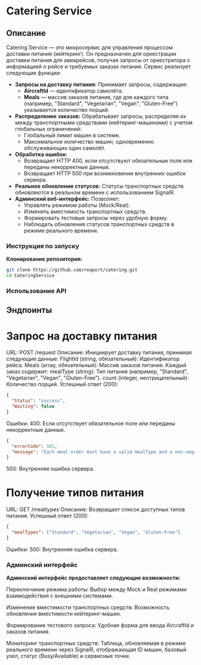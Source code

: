 # Catering Service

## Описание

Catering Service — это микросервис для управления процессом доставки питания (кейтеринг). Он предназначен для оркестрации доставки питания для авиарейсов, получая запросы от оркестратора с информацией о рейсе и требуемых заказах питания. Сервис реализует следующие функции:

- **Запросы на доставку питания:** Принимает запросы, содержащие:
  - **AircraftId** — идентификатор самолёта.
  - **Meals** — массив заказов питания, где для каждого типа (например, "Standard", "Vegetarian", "Vegan", "Gluten-Free") указывается количество порций.
- **Распределение заказов:** Обрабатывает запросы, распределяя их между транспортными средствами (кейтеринг-машинами) с учетом глобальных ограничений:
  - Глобальный лимит машин в системе.
  - Максимальное количество машин, одновременно обслуживающих один самолёт.
- **Обработка ошибок:**
  - Возвращает HTTP 400, если отсутствуют обязательные поля или переданы некорректные данные.
  - Возвращает HTTP 500 при возникновении внутренних ошибок сервера.
- **Реальное обновление статусов:** Статусы транспортных средств обновляются в реальном времени с использованием SignalR.
- **Админский веб-интерфейс:** Позволяет:
  - Управлять режимом работы (Mock/Real).
  - Изменять вместимость транспортных средств.
  - Формировать тестовые запросы через удобную форму.
  - Наблюдать обновления статусов транспортных средств в режиме реального времени.

### Инструкция по запуску

**Клонирование репозитория:**

   ```bash
   git clone https://github.com/reaport/catering.git
   cd CateringService

```

### Использование API
## Эндпоинты
# Запрос на доставку питания
URL: POST /request
Описание: Инициирует доставку питания, принимая следующие данные:
FlightId (string, обязательный): Идентификатор рейса.
Meals (array, обязательный): Массив заказов питания. Каждый заказ содержит:
mealType (string): Тип питания (например, "Standard", "Vegetarian", "Vegan", "Gluten-Free").
count (integer, неотрицательный): Количество порций.
Успешный ответ (200):
```json
{
  "Status": "success",
  "Waiting": false
}
```

Ошибки:
400: Если отсутствует обязательное поле или переданы некорректные данные.
```json
{
  "errorCode": 101,
  "message": "Each meal order must have a valid mealType and a non-negative count"
}
```

500: Внутренняя ошибка сервера.


# Получение типов питания
URL: GET /mealtypes
Описание: Возвращает список доступных типов питания.
Успешный ответ (200):
```json
{
  "mealTypes": ["Standard", "Vegetarian", "Vegan", "Gluten-Free"]
}
```
Ошибки:
500: Внутренняя ошибка сервера.


### Админский интерфейс

**Админский интерфейс предоставляет следующие возможности:**

Переключение режима работы: 
Выбор между Mock и Real режимами взаимодействия с внешними системами.

Изменение вместимости транспортных средств: Возможность обновления вместимости кейтеринг-машин.

Формирование тестового запроса: Удобная форма для ввода AircraftId и заказов питания.

Мониторинг транспортных средств: Таблица, обновляемая в режиме реального времени через SignalR, отображающая ID машин, базовый узел, статус (Busy/Available) и сервисные точки.
